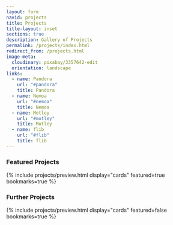 ```yaml
---
layout: form
navid: projects
title: Projects
title-layout: inset
sections: true
description: Gallery of Projects
permalink: /projects/index.html
redirect_from: /projects.html
image-meta:
  cloudinary: pixabay/3357642-edit
  orientation: landscape
links:
  - name: Pandora
    url: "#pandora"
    title: Pandora
  - name: Nemoa
    url: "#nemoa"
    title: Nemoa
  - name: Motley
    url: "#motley"
    title: Motley
  - name: flib
    url: "#flib"
    title: flib
---
```


<section class="dark-grey"><h3>Featured Projects</h3></section>
<section class="white">{% include projects/preview.html display="cards" featured=true bookmarks=true %}</section>

<section class="dark-grey"><h3>Further Projects</h3></section>
<section class="white">{% include projects/preview.html display="cards" featured=false bookmarks=true %}</section>
